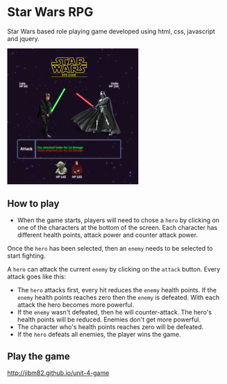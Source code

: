 # Star Wars RPG
Star Wars based role playing game developed using html, css, javascript and jquery.

<img src="https://github.com/jibm82/unit-4-game/blob/master/assets/images/screenshot.png?raw=true" width="60%"/>

## How to play

* When the game starts, players will need to chose a `hero` by clicking on one of the characters at the bottom of the screen. Each character has different health points, attack power and counter attack power. 

Once the `hero` has been selected, then an `enemy` needs to be selected to start fighting.

A `hero` can attack the current `enemy` by clicking on the `attack` button. Every attack goes like this:
- The `hero` attacks first, every hit reduces the `enemy` health points. If the `enemy` health points reaches zero then the `enemy` is defeated. With each attack the hero becomes more powerful.
- If the `enemy` wasn't defeated, then he will counter-attack. The hero's health points will be reduced. Enemies don't get more powerful. 
- The character who's health points reaches zero will be defeated.
- If the `hero` defeats all enemies, the player wins the game.

## Play the game
http://jibm82.github.io/unit-4-game
